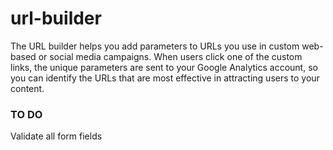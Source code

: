 # url-builder
The URL builder helps you add parameters to URLs you use in custom web-based or social media campaigns. When users click one of the custom links, the unique parameters are sent to your Google Analytics account, so you can identify the URLs that are most effective in attracting users to your content.

### TO DO
Validate all form fields

